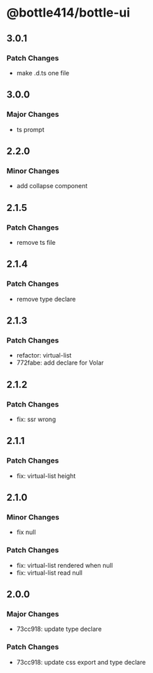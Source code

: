 # @bottle414/bottle-ui

## 3.0.1

### Patch Changes

-   make .d.ts one file

## 3.0.0

### Major Changes

-   ts prompt

## 2.2.0

### Minor Changes

-   add collapse component

## 2.1.5

### Patch Changes

-   remove ts file

## 2.1.4

### Patch Changes

-   remove type declare

## 2.1.3

### Patch Changes

-   refactor: virtual-list
-   772fabe: add declare for Volar

## 2.1.2

### Patch Changes

-   fix: ssr wrong

## 2.1.1

### Patch Changes

-   fix: virtual-list height

## 2.1.0

### Minor Changes

-   fix null

### Patch Changes

-   fix: virtual-list rendered when null
-   fix: virtual-list read null

## 2.0.0

### Major Changes

-   73cc918: update type declare

### Patch Changes

-   73cc918: update css export and type declare
